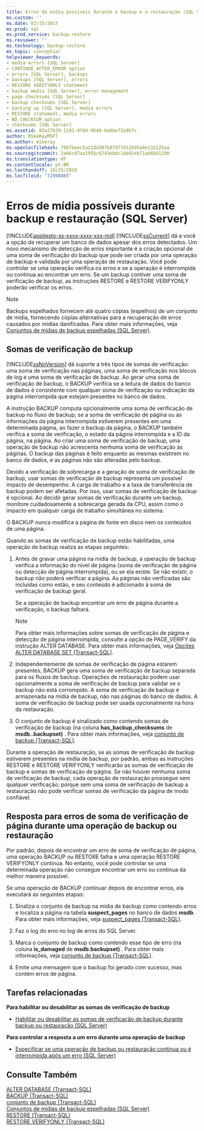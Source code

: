 ```yaml
---
title: Erros de mídia possíveis durante o backup e a restauração (SQL Server) | Microsoft Docs
ms.custom: ''
ms.date: 03/15/2017
ms.prod: sql
ms.prod_service: backup-restore
ms.reviewer: ''
ms.technology: backup-restore
ms.topic: conceptual
helpviewer_keywords:
- media errors [SQL Server]
- CONTINUE_AFTER_ERROR option
- errors [SQL Server], backups
- backups [SQL Server], errors
- RESTORE VERIFYONLY statement
- backup media [SQL Server], error management
- page checksums [SQL Server]
- backup checksums [SQL Server]
- backing up [SQL Server], media errors
- RESTORE statement, media errors
- NO_CHECKSUM option
- checksums [SQL Server]
ms.assetid: 83a27b29-1191-4f8d-9648-6e6be73a9b7c
author: MikeRayMSFT
ms.author: mikeray
ms.openlocfilehash: 79bfbeec5a22dd387b97977d12b95a0e232125aa
ms.sourcegitcommit: 2a06c87aa195bc6743ebdc14b91eb71ab6b91298
ms.translationtype: HT
ms.contentlocale: pt-BR
ms.lasthandoff: 10/25/2019
ms.locfileid: "72908865"
---
```

# <a name="possible-media-errors-during-backup-and-restore-sql-server"></a>Erros de mídia possíveis durante backup e restauração (SQL Server)
[!INCLUDE[appliesto-ss-xxxx-xxxx-xxx-md](../../includes/appliesto-ss-xxxx-xxxx-xxx-md.md)]
  [!INCLUDE[ssCurrent](../../includes/sscurrent-md.md)] dá a você a opção de recuperar um banco de dados apesar dos erros detectados. Um novo mecanismo de detecção de erros importante é a criação opcional de uma soma de verificação do backup que pode ser criada por uma operação de backup e validada por uma operação de restauração. Você pode controlar se uma operação verifica os erros e se a operação é interrompida ou continua ao encontrar um erro. Se um backup contiver uma soma de verificação de backup, as instruções RESTORE e RESTORE VERIFYONLY poderão verificar os erros.  
  
> [!NOTE]  
>  Backups espelhados fornecem até quatro cópias (espelhos) de um conjunto de mídia, fornecendo cópias alternativas para a recuperação de erros causados por mídias danificadas. Para obter mais informações, veja [Conjuntos de mídias de backup espelhadas &#40;SQL Server&#41;](../../relational-databases/backup-restore/mirrored-backup-media-sets-sql-server.md).  
  
  
##  <a name="BckChecksums"></a> Somas de verificação de backup  
 [!INCLUDE[ssNoVersion](../../includes/ssnoversion-md.md)] dá suporte a três tipos de somas de verificação: uma soma de verificação nas páginas, uma soma de verificação nos blocos de log e uma soma de verificação de backup. Ao gerar uma soma de verificação de backup, o BACKUP verifica se a leitura de dados do banco de dados é consistente com qualquer soma de verificação ou indicação da página interrompida que estejam presentes no banco de dados.  
  
 A instrução BACKUP computa opcionalmente uma soma de verificação de backup no fluxo de backup; se a soma de verificação de página ou as informações da página interrompida estiverem presentes em uma determinada página, ao fazer o backup da página, o BACKUP também verifica a soma de verificação, o estado da página interrompida e a ID da página, na página. Ao criar uma soma de verificação de backup, uma operação de backup não acrescenta nenhuma soma de verificação às páginas. O backup das páginas é feito enquanto as mesmas existirem no banco de dados, e as páginas não são alteradas pelo backup.  
  
 Devido a verificação de sobrecarga e a geração de soma de verificação de backup, usar somas de verificação de backup representa um possível impacto de desempenho. A carga de trabalho e a taxa de transferência de backup podem ser afetadas. Por isso, usar somas de verificação de backup é opcional. Ao decidir gerar somas de verificação durante um backup, monitore cuidadosamente a sobrecarga gerada da CPU, assim como o impacto em qualquer carga de trabalho simultânea no sistema.  
  
 O BACKUP nunca modifica a página de fonte em disco nem os conteúdos de uma página.  
  
 Quando as somas de verificação de backup estão habilitadas, uma operação de backup realiza as etapas seguintes:  
  
1.  Antes de gravar uma página na mídia de backup, a operação de backup verifica a informação do nível de página (soma de verificação de página ou detecção de página interrompida), ou se ela existe. Se não existir, o backup não poderá verificar a página. As páginas não verificadas são incluídas como estão, e seu conteúdo é adicionado à soma de verificação de backup geral.  
  
     Se a operação de backup encontrar um erro de página durante a verificação, o backup falhará.  
  
    > [!NOTE]  
    >  Para obter mais informações sobre somas de verificação de página e detecção de página interrompida, consulte a opção de PAGE_VERIFY da instrução ALTER DATABASE. Para obter mais informações, veja [Opções ALTER DATABASE SET &#40;Transact-SQL&#41;](../../t-sql/statements/alter-database-transact-sql-set-options.md).  
  
2.  Independentemente de somas de verificação de página estarem presentes, BACKUP gera uma soma de verificação de backup separada para os fluxos de backup. Operações de restauração podem usar opcionalmente a soma de verificação de backup para validar se o backup não está corrompido. A soma de verificação de backup é armazenada na mídia de backup, não nas páginas do banco de dados. A soma de verificação de backup pode ser usada opcionalmente na hora da restauração.  
  
3.  O conjunto de backup é sinalizado como contendo somas de verificação de backup (na coluna **has_backup_checksums** de **msdb..backupset)** . Para obter mais informações, veja [conjunto de backup &#40;Transact-SQL&#41;](../../relational-databases/system-tables/backupset-transact-sql.md).  

 Durante a operação de restauração, se as somas de verificação de backup estiverem presentes na mídia de backup, por padrão, ambas as instruções RESTORE e RESTORE VERIFYONLY verificarão as somas de verificação de backup e somas de verificação de página. Se não houver nenhuma soma de verificação de backup, cada operação de restauração prossegue sem qualquer verificação; porque sem uma soma de verificação de backup a restauração não pode verificar somas de verificação da página de modo confiável.  
  
## <a name="response-to-page-checksum-errors-during-a-backup-or-restore-operation"></a>Resposta para erros de soma de verificação de página durante uma operação de backup ou restauração  
 Por padrão, depois de encontrar um erro de soma de verificação de página, uma operação BACKUP ou RESTORE falha e uma operação RESTORE VERIFYONLY continua. No entanto, você pode controlar se uma determinada operação não consegue encontrar um erro ou continua da melhor maneira possível.  
  
 Se uma operação de BACKUP continuar depois de encontrar erros, ela executará as seguintes etapas:  
  
1.  Sinaliza o conjunto de backup na mídia de backup como contendo erros e localiza a página na tabela **suspect_pages** no banco de dados **msdb**. Para obter mais informações, veja [suspect_pages &#40;Transact-SQL&#41;](../../relational-databases/system-tables/suspect-pages-transact-sql.md).  
  
2.  Faz o log do erro no log de erros do SQL Server.  
  
3.  Marca o conjunto de backup como contendo esse tipo de erro (na coluna **is_damaged** de **msdb.backupset)** . Para obter mais informações, veja [conjunto de backup &#40;Transact-SQL&#41;](../../relational-databases/system-tables/backupset-transact-sql.md).  
  
4.  Emite uma mensagem que o backup foi gerado com sucesso, mas contém erros de página.  
  
##  <a name="RelatedTasks"></a> Tarefas relacionadas  
 **Para habilitar ou desabilitar as somas de verificação de backup**  
  
-   [Habilitar ou desabilitar as somas de verificação de backup durante backup ou restauração &#40;SQL Server&#41;](../../relational-databases/backup-restore/enable-or-disable-backup-checksums-during-backup-or-restore-sql-server.md)  
  
 **Para controlar a resposta a um erro durante uma operação de backup**  
  
-   [Especificar se uma operação de backup ou restauração continua ou é interrompida após um erro &#40;SQL Server&#41;](../../relational-databases/backup-restore/specify-if-backup-or-restore-continues-or-stops-after-error.md)  
  
## <a name="see-also"></a>Consulte Também  
 [ALTER DATABASE &#40;Transact-SQL&#41;](../../t-sql/statements/alter-database-transact-sql.md)   
 [BACKUP &#40;Transact-SQL&#41;](../../t-sql/statements/backup-transact-sql.md)   
 [conjunto de backup &#40;Transact-SQL&#41;](../../relational-databases/system-tables/backupset-transact-sql.md)   
 [Conjuntos de mídias de backup espelhadas &#40;SQL Server&#41;](../../relational-databases/backup-restore/mirrored-backup-media-sets-sql-server.md)   
 [RESTORE &#40;Transact-SQL&#41;](../../t-sql/statements/restore-statements-transact-sql.md)   
 [RESTORE VERIFYONLY &#40;Transact-SQL&#41;](../../t-sql/statements/restore-statements-verifyonly-transact-sql.md)  
  
  
